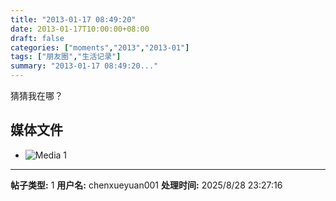 ```yaml
---
title: "2013-01-17 08:49:20"
date: 2013-01-17T10:00:00+08:00
draft: false
categories: ["moments","2013","2013-01"]
tags: ["朋友圈","生活记录"]
summary: "2013-01-17 08:49:20..."
---
```


猜猜我在哪？

## 媒体文件

- ![Media 1](/Moments/photos/2013-01-17/201301170849200.jpg)

---

**帖子类型:** 1
**用户名:** chenxueyuan001
**处理时间:** 2025/8/28 23:27:16